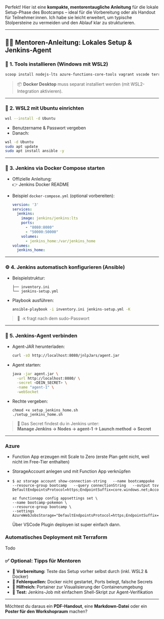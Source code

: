 Perfekt! Hier ist eine **kompakte, mentorentaugliche Anleitung** für die lokale Setup-Phase des Bootcamps – ideal für die Vorbereitung oder als Handout für Teilnehmer:innen. Ich habe sie leicht erweitert, um typische Stolpersteine zu vermeiden und den Ablauf klar zu strukturieren.

---

## 🧑‍🏫 **Mentoren-Anleitung: Lokales Setup & Jenkins-Agent**

### 🧰 **1. Tools installieren (Windows mit WSL2)**
```bash
scoop install nodejs-lts azure-functions-core-tools vagrant vscode terraform bruno
```

> 📦 **Docker Desktop** muss separat installiert werden (mit WSL2-Integration aktivieren).

---

### 🐧 **2. WSL2 mit Ubuntu einrichten**
```bash
wsl --install -d Ubuntu
```
- Benutzername & Passwort vergeben
- Danach:
```bash
wsl -d Ubuntu
sudo apt update
sudo apt install ansible -y
```

---

### 🧪 **3. Jenkins via Docker Compose starten**
- Offizielle Anleitung:  
  👉 Jenkins Docker README

- Beispiel `docker-compose.yml` (optional vorbereiten):
  ```yaml
  version: '3'
  services:
    jenkins:
      image: jenkins/jenkins:lts
      ports:
        - "8080:8080"
        - "50000:50000"
      volumes:
        - jenkins_home:/var/jenkins_home
  volumes:
    jenkins_home:
  ```

---

### ⚙️ **4. Jenkins automatisch konfigurieren (Ansible)**
- Beispielstruktur:
  ```
  ├── inventory.ini
  └── jenkins-setup.yml
  ```

- Playbook ausführen:
  ```bash
  ansible-playbook -i inventory.ini jenkins-setup.yml -K
  ```

> 🔐 `-K` fragt nach dem sudo-Passwort

---

### 🤖 **5. Jenkins-Agent verbinden**
- Agent-JAR herunterladen:
  ```bash
  curl -sO http://localhost:8080/jnlpJars/agent.jar
  ```

- Agent starten:
  ```bash
  java -jar agent.jar \
    -url http://localhost:8080/ \
    -secret <DEIN_SECRET> \
    -name "agent-1" \
    -webSocket
  ```

- Rechte vergeben:
  ```
  chmod +x setup_jenkins_home.sh
  ./setup_jenkins_home.sh
  ```

> 🔑 Das Secret findest du in Jenkins unter:  
> **Manage Jenkins → Nodes → agent-1 → Launch method → Secret**

---

### Azure
- Function App erzeugen mit Scale to Zero (erste Plan geht nicht, weil nicht im Free-Tier enthalten)
- StorageAccount anlegen und mit Function App verknüpfen
- ```
  $ az storage account show-connection-string   --name bootcamppoke   --resource-group bootcamp   --query connectionString   --output tsv
  DefaultEndpointsProtocol=https;EndpointSuffix=core.windows.net;AccountName=bootcamppoke;AccountKey=uJv8o0qr6B+1V2kqc+EmYxUOTFiUv4EJX3VvONnFaB0C6PjY1HYSvBqrcKMcpYYOZnKaoA9H4Nmz+AStDQCjDA==;BlobEndpoint=https://bootcamppoke.blob.core.windows.net/;FileEndpoint=https://bootcamppoke.file.core.windows.net/;QueueEndpoint=https://bootcamppoke.queue.core.windows.net/;TableEndpoint=https://bootcamppoke.table.core.windows.net/

  az functionapp config appsettings set \
  --name bootcamp-pokemon \
  --resource-group bootcamp \
  --settings AzureWebJobsStorage="DefaultEndpointsProtocol=https;EndpointSuffix=core.windows.net;AccountName=bootcamppoke;AccountKey=uJv8o0qr6B+1V2kqc+EmYxUOTFiUv4EJX3VvONnFaB0C6PjY1HYSvBqrcKMcpYYOZnKaoA9H4Nmz+AStDQCjDA==;BlobEndpoint=https://bootcamppoke.blob.core.windows.net/;FileEndpoint=https://bootcamppoke.file.core.windows.net/;QueueEndpoint=https://bootcamppoke.queue.core.windows.net/;TableEndpoint=https://bootcamppoke.table.core.windows.net/"
  ```

  Über VSCode Plugin deployen ist super einfach dann.


### Automatisches Deployment mit Terraform

Todo

### ✅ **Optional: Tipps für Mentoren**
- 🔄 **Vorbereitung:** Teste das Setup vorher selbst durch (inkl. WSL2 & Docker)
- 🧯 **Fehlerquellen:** Docker nicht gestartet, Ports belegt, falsche Secrets
- 🧭 **Hilfreich:** Portainer zur Visualisierung der Containerumgebung
- 🧪 **Test:** Jenkins-Job mit einfachem Shell-Skript zur Agent-Verifikation

---

Möchtest du daraus ein **PDF-Handout**, eine **Markdown-Datei** oder ein **Poster für den Workshopraum** machen?
